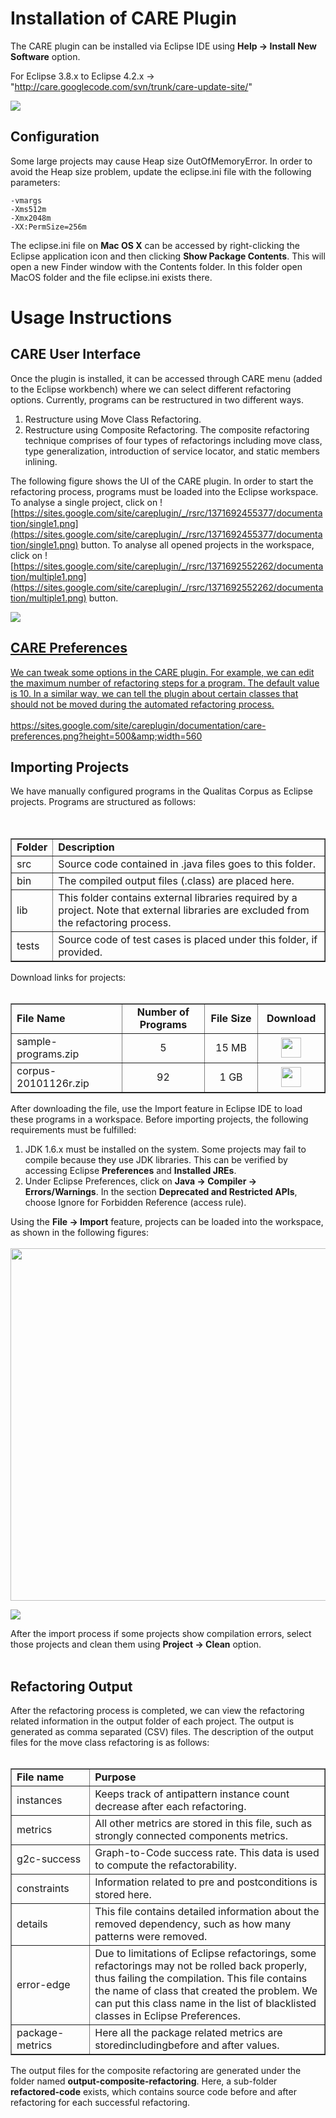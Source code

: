 # Installation of CARE Plugin #

The CARE plugin can be installed via Eclipse IDE using **Help -> Install New Software** option.

For Eclipse 3.8.x to Eclipse 4.2.x  -> "http://care.googlecode.com/svn/trunk/care-update-site/"

<a href='http://care.googlecode.com/svn/trunk/images/care-install.png'><img src='http://care.googlecode.com/svn/trunk/images/care-install.png' /></a>

## Configuration ##

Some large projects may cause Heap size OutOfMemoryError. In order to avoid the Heap size problem,  update the eclipse.ini file with the following parameters:

```
-vmargs
-Xms512m
-Xmx2048m
-XX:PermSize=256m
```

The eclipse.ini file on **Mac OS X** can be accessed by right-clicking the Eclipse application icon and then clicking **Show Package Contents**. This will open a new Finder window with the Contents folder. In this folder open MacOS folder and the file eclipse.ini exists there.


# Usage Instructions #

## CARE User Interface ##

Once the plugin is installed, it can be accessed through CARE menu (added to the Eclipse workbench) where we can select different refactoring options. Currently, programs can be restructured in two different ways.
  1. Restructure using Move Class Refactoring.
  1. Restructure using Composite Refactoring.
The composite refactoring technique comprises of four types of refactorings including move class, type generalization, introduction of service locator, and static members inlining.

The following figure shows the UI of the CARE plugin. In order to start the refactoring process, programs must be loaded into the Eclipse workspace. To analyse a single project,  click on ![https://sites.google.com/site/careplugin/_/rsrc/1371692455377/documentation/single1.png](https://sites.google.com/site/careplugin/_/rsrc/1371692455377/documentation/single1.png)  button. To analyse all opened projects in the workspace, click on ![https://sites.google.com/site/careplugin/_/rsrc/1371692552262/documentation/multiple1.png](https://sites.google.com/site/careplugin/_/rsrc/1371692552262/documentation/multiple1.png)  button.

<a href='http://care.googlecode.com/svn/trunk/images/care-ui1.png'><img src='http://care.googlecode.com/svn/trunk/images/care-ui1.png?height=178&width=400/></a'>

<h2>CARE Preferences</h2>

We can tweak some options in the CARE plugin. For example, we can edit the maximum number of refactoring steps for a program. The default value is 10. In a similar way, we can tell the plugin about certain classes that should not be moved during the automated refactoring process.<br>
<br>
<a href='https://sites.google.com/site/careplugin/documentation/care-preferences.png'><a href='https://sites.google.com/site/careplugin/documentation/care-preferences.png?height=500&width=560'>https://sites.google.com/site/careplugin/documentation/care-preferences.png?height=500&amp;width=560</a></a>

<h2>Importing Projects</h2>

We have manually configured programs in the Qualitas Corpus as Eclipse projects. Programs are structured as follows:<br>
<br>
<br>
<table border='1' cellspacing='0'>
<tbody>
<tr>
<td><b>Folder<span> </span></b></td>
<td><b>Description</b></td>
</tr>
<tr>
<td>src</td>
<td>Source code contained in .java files goes to this folder.</td>
</tr>
<tr>
<td>bin</td>
<td>The compiled output files (.class) are placed here.</td>
</tr>
<tr>
<td>lib</td>
<td>This folder contains external libraries required by a project. Note that external libraries are excluded from the refactoring process.</td>
</tr>
<tr>
<td>tests</td>
<td>Source code of test cases is placed under this folder, if provided.</td>
</tr>
</tbody>
</table>

Download links for projects:<br>
<br>
<table width='550px' border='1' cellspacing='0'>
<tbody>
<tr>
<blockquote><td width='200px'><b>File Name</b></td>
<td width='150px' align='center'><b>Number of Programs</b></td>
<td width='100px' align='center'><b>File Size</b></td>
<td width='100px' align='center'><b>Download</b></td>
</tr></blockquote>

<tr>
<blockquote><td>sample-programs.zip</td>
<td align='center'>5</td>
<td align='center'>15 MB</td>
<td align='center'><a href='http://db.tt/5cFU8ayV'><img src='http://care.googlecode.com/svn/trunk/images/download.png' height='32px' width='32px' /></a></td>
</tr></blockquote>

<tr>
<blockquote><td>corpus-20101126r.zip</td>
<td align='center'>92</td>
<td align='center'>1 GB</td>
<td align='center'><a href='http://db.tt/w6dcLHbz'><img src='http://care.googlecode.com/svn/trunk/images/download.png' height='32px' width='32px' /></a></td>
</tr>
</tbody>
</table></blockquote>

After downloading the file, use the Import feature in Eclipse IDE to load these programs in a workspace. Before importing projects, the following requirements must be fulfilled:<br>
<ol><li>JDK 1.6.x must be installed on the system. Some projects may fail to compile because they use JDK libraries. This can be verified by accessing Eclipse <b>Preferences</b> and <b>Installed JREs</b>.<br>
</li><li>Under Eclipse Preferences, click on <b>Java -> Compiler -> Errors/Warnings</b>. In the section <b>Deprecated and Restricted APIs</b>, choose Ignore for Forbidden Reference (access rule).</li></ol>

Using the <b>File -> Import</b> feature, projects can be loaded into the workspace, as shown in the following figures:<br>
<br>
<img src='http://care.googlecode.com/svn/trunk/images/import.png' width='564px' />

<img src='http://care.googlecode.com/svn/trunk/images/import1.png' />

After the import process if some projects show compilation errors, select those projects and clean them using <b>Project -> Clean</b> option.<br>
<br>
<h2>Refactoring Output</h2>

After the refactoring process is completed, we can view the refactoring related information in the output folder of each project. The output is generated as comma separated (CSV) files.  The description of the output files for the move class refactoring is as follows:<br>
<br>
<table border='1' cellspacing='0' width='800px'>
<tbody>
<tr>
<td width='25%'><b>File name</b></td>
<td width='75%'><b>Purpose</b></td>
</tr>

<tr>
<td> instances</td>
<td>Keeps track of antipattern instance count decrease after each refactoring.</td>
</tr>

<tr>
<td>metrics</td>
<td>All other metrics are stored in this file, such as strongly connected components metrics.</td>
</tr>
<tr>
<td>g2c-success</td>
<td>Graph-to-Code success rate. This data is used to compute the refactorability. </td>
</tr>
<tr>
<td>constraints</td>
<td>Information related to pre and postconditions is stored here.</td>
</tr>
<tr>
<td>details<span> </span></td>
<td>This file contains detailed information about the removed dependency, such as how many patterns were removed.<span> </span></td>
</tr>
<tr>
<td>error-edge</td>
<td>Due to limitations of Eclipse refactorings, some refactorings may not be rolled back properly, thus failing the compilation. This file contains the name of class that created the problem. We can put this class name in the list of blacklisted classes in Eclipse Preferences.</td>
</tr>
<tr>
<td>package-metrics</td>
<td>Here all the package related metrics are storedincluding<span>before and after values.</span></td>
</tr>

</tbody>
</table>

The output files for the composite refactoring are generated under the folder named <b>output-composite-refactoring</b>. Here, a sub-folder <b>refactored-code</b> exists, which contains source code before and after refactoring for each successful refactoring.